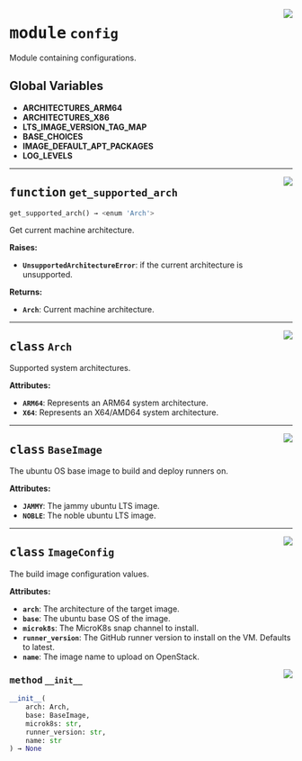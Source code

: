 <!-- markdownlint-disable -->

<a href="../src/github_runner_image_builder/config.py#L0"><img align="right" style="float:right;" src="https://img.shields.io/badge/-source-cccccc?style=flat-square"></a>

# <kbd>module</kbd> `config`
Module containing configurations. 

**Global Variables**
---------------
- **ARCHITECTURES_ARM64**
- **ARCHITECTURES_X86**
- **LTS_IMAGE_VERSION_TAG_MAP**
- **BASE_CHOICES**
- **IMAGE_DEFAULT_APT_PACKAGES**
- **LOG_LEVELS**

---

<a href="../src/github_runner_image_builder/config.py#L46"><img align="right" style="float:right;" src="https://img.shields.io/badge/-source-cccccc?style=flat-square"></a>

## <kbd>function</kbd> `get_supported_arch`

```python
get_supported_arch() → <enum 'Arch'>
```

Get current machine architecture. 



**Raises:**
 
 - <b>`UnsupportedArchitectureError`</b>:  if the current architecture is unsupported. 



**Returns:**
 
 - <b>`Arch`</b>:  Current machine architecture. 


---

<a href="../src/github_runner_image_builder/config.py#L17"><img align="right" style="float:right;" src="https://img.shields.io/badge/-source-cccccc?style=flat-square"></a>

## <kbd>class</kbd> `Arch`
Supported system architectures. 



**Attributes:**
 
 - <b>`ARM64`</b>:  Represents an ARM64 system architecture. 
 - <b>`X64`</b>:  Represents an X64/AMD64 system architecture. 





---

<a href="../src/github_runner_image_builder/config.py#L65"><img align="right" style="float:right;" src="https://img.shields.io/badge/-source-cccccc?style=flat-square"></a>

## <kbd>class</kbd> `BaseImage`
The ubuntu OS base image to build and deploy runners on. 



**Attributes:**
 
 - <b>`JAMMY`</b>:  The jammy ubuntu LTS image. 
 - <b>`NOBLE`</b>:  The noble ubuntu LTS image. 





---

<a href="../src/github_runner_image_builder/config.py#L140"><img align="right" style="float:right;" src="https://img.shields.io/badge/-source-cccccc?style=flat-square"></a>

## <kbd>class</kbd> `ImageConfig`
The build image configuration values. 



**Attributes:**
 
 - <b>`arch`</b>:  The architecture of the target image. 
 - <b>`base`</b>:  The ubuntu base OS of the image. 
 - <b>`microk8s`</b>:  The MicroK8s snap channel to install. 
 - <b>`runner_version`</b>:  The GitHub runner version to install on the VM. Defaults to latest. 
 - <b>`name`</b>:  The image name to upload on OpenStack. 

<a href="../<string>"><img align="right" style="float:right;" src="https://img.shields.io/badge/-source-cccccc?style=flat-square"></a>

### <kbd>method</kbd> `__init__`

```python
__init__(
    arch: Arch,
    base: BaseImage,
    microk8s: str,
    runner_version: str,
    name: str
) → None
```









